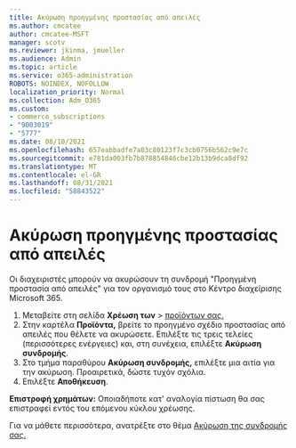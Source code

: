 ```yaml
---
title: Ακύρωση προηγμένης προστασίας από απειλές
ms.author: cmcatee
author: cmcatee-MSFT
manager: scotv
ms.reviewer: jkinma, jmueller
ms.audience: Admin
ms.topic: article
ms.service: o365-administration
ROBOTS: NOINDEX, NOFOLLOW
localization_priority: Normal
ms.collection: Adm_O365
ms.custom:
- commerce_subscriptions
- "9003019"
- "5777"
ms.date: 08/10/2021
ms.openlocfilehash: 657eabbadfe7a03c80123f7c3cb0756b562c9e7c
ms.sourcegitcommit: e781da003fb7b878854846cbe12b13b9dca8df92
ms.translationtype: MT
ms.contentlocale: el-GR
ms.lasthandoff: 08/31/2021
ms.locfileid: "58843522"
---
```

# <a name="cancel-advanced-threat-protection"></a>Ακύρωση προηγμένης προστασίας από απειλές

Οι διαχειριστές μπορούν να ακυρώσουν τη συνδρομή "Προηγμένη προστασία από απειλές" για τον οργανισμό τους στο Κέντρο διαχείρισης Microsoft 365.

1. Μεταβείτε στη σελίδα **Χρέωση των**  >  [προϊόντων σας.](https://go.microsoft.com/fwlink/p/?linkid=842054)
2. Στην καρτέλα **Προϊόντα,** βρείτε το προηγμένο σχέδιο προστασίας από απειλές που θέλετε να ακυρώσετε. Επιλέξτε τις τρεις τελείες (περισσότερες ενέργειες) και, στη συνέχεια, επιλέξτε **Ακύρωση συνδρομής**.
3. Στο τμήμα παραθύρου **Ακύρωση συνδρομής,** επιλέξτε μια αιτία για την ακύρωση. Προαιρετικά, δώστε τυχόν σχόλια.
4. Επιλέξτε **Αποθήκευση**.

**Επιστροφή χρημάτων:** Οποιαδήποτε κατ' αναλογία πίστωση θα σας επιστραφεί εντός του επόμενου κύκλου χρέωσης.

Για να μάθετε περισσότερα, ανατρέξτε στο θέμα [Ακύρωση της συνδρομής σας.](https://docs.microsoft.com/microsoft-365/commerce/subscriptions/cancel-your-subscription)